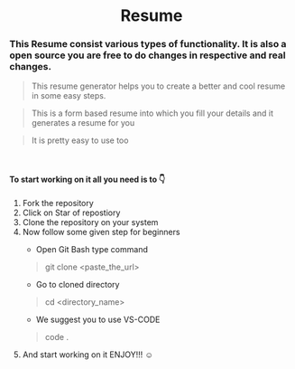 <div align='center'><h1>Resume</h1></div>

### This Resume consist various types of functionality. It is also a open source you are free to do changes in respective and real changes.

  > This resume generator helps you to create a better and cool resume in some easy steps.

> This is a form based resume into which you fill your details and it generates a resume for you

> It is pretty easy to use too

<br><h4> To start working on it all you need is to 👇 </h4>
<ol>
  <li>Fork the repository</li>
  <li>Click on Star of repostiory</li>
  <li>Clone the repository on your system</li>
  <li> Now follow some given step for beginners</li>

- Open Git Bash type command
  
> git clone <paste_the_url> 

  - Go to cloned directory
> cd <directory_name>
  - We suggest you to use VS-CODE
> code .

  <li>And start working on it ENJOY!!! ☺️ </li>
</ol>